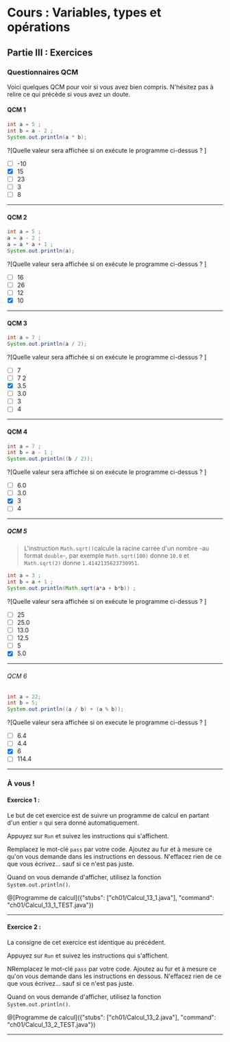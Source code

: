 # Cours : Variables, types et opérations

## Partie III : Exercices
### Questionnaires QCM

Voici quelques QCM pour voir si vous avez bien compris. N'hésitez pas à relire ce qui précède si vous avez un doute.

#### QCM 1
```java
int a = 5 ;
int b = a - 2 ;
System.out.println(a * b);
```  
?[Quelle valeur sera affichée si on exécute le programme ci-dessus ? ]
-[ ] -10
-[x] 15
-[ ] 23
-[ ] 3
-[ ] 8

---

#### QCM 2
```java
int a = 5 ;
a = a - 2 ;
a = a * a + 1 ;
System.out.println(a);
```  
?[Quelle valeur sera affichée si on exécute le programme ci-dessus ? ]
-[ ] 16
-[ ] 26
-[ ] 12
-[x] 10

---

#### QCM 3
```java
int a = 7 ;
System.out.println(a / 2);
```
?[Quelle valeur sera affichée si on exécute le programme ci-dessus ? ]
-[ ] 7
-[ ] 7 2
-[x] 3.5
-[ ] 3.0
-[ ] 3
-[ ] 4

---

#### QCM 4
```java
int a = 7 ;
int b = a - 1 ;
System.out.println((b / 2));
```
?[Quelle valeur sera affichée si on exécute le programme ci-dessus ? ]
-[ ] 6.0
-[ ] 3.0
-[x] 3
-[ ] 4  

---

##### QCM 5
> L'instruction `Math.sqrt()`calcule la racine carrée d'un nombre -au format `double`-, par exemple `Math.sqrt(100)` donne `10.0` et `Math.sqrt(2)` donne `1.4142135623730951`.

```java
int a = 3 ;
int b = a + 1 ;
System.out.println(Math.sqrt(a*a + b*b)) ;
```
?[Quelle valeur sera affichée si on exécute le programme ci-dessus ? ]
-[ ] 25
-[ ] 25.0
-[ ] 13.0
-[ ] 12.5
-[ ] 5
-[x] 5.0

---

###### QCM 6
```java
int a = 22;
int b = 5;
System.out.println((a / b) + (a % b));
```
?[Quelle valeur sera affichée si on execute le programme ci-dessus ? ]
-[ ] 6.4
-[ ] 4.4
-[x] 6
-[ ] 114.4

***

### À vous !

#### Exercice 1 :

Le but de cet exercice est de suivre un programme de calcul en partant d'un entier `n` qui sera donné automatiquement.

Appuyez sur `Run` et suivez les instructions qui s'affichent.

Remplacez le mot-clé `pass` par votre code.
Ajoutez au fur et à mesure ce qu'on vous demande dans les instructions en dessous.
N'effacez rien de ce que vous écrivez... sauf si ce n'est pas juste.

Quand on vous demande d'afficher, utilisez la fonction `System.out.println()`.

@[Programme de calcul]({"stubs": ["ch01/Calcul_13_1.java"], "command": "ch01/Calcul_13_1_TEST.java"})

---

#### Exercice 2 :

La consigne de cet exercice est identique au précédent.

Appuyez sur `Run` et suivez les instructions qui s'affichent.

NRemplacez le mot-clé `pass` par votre code.
Ajoutez au fur et à mesure ce qu'on vous demande dans les instructions en dessous.
N'effacez rien de ce que vous écrivez... sauf si ce n'est pas juste.

Quand on vous demande d'afficher, utilisez la fonction `System.out.println()`.

@[Programme de calcul]({"stubs": ["ch01/Calcul_13_2.java"], "command": "ch01/Calcul_13_2_TEST.java"})

---
